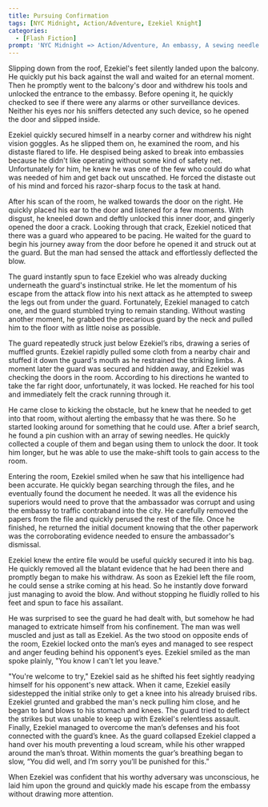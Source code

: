 ```yaml
---
title: Pursuing Confirmation
tags: [NYC Midnight, Action/Adventure, Ezekiel Knight]
categories:
  - [Flash Fiction]
prompt: 'NYC Midnight => Action/Adventure, An embassy, A sewing needle'
---
```

Slipping down from the roof, Ezekiel's feet silently landed upon the balcony. He quickly put his back against the wall and waited for an eternal moment. Then he promptly went to the balcony's door and withdrew his tools and unlocked the entrance to the embassy. Before opening it, he quickly checked to see if there were any alarms or other surveillance devices. Neither his eyes nor his sniffers detected any such device, so he opened the door and slipped inside. 
 
Ezekiel quickly secured himself in a nearby corner and withdrew his night vision goggles. As he slipped them on, he examined the room, and his distaste flared to life.  He despised being asked to break into embassies because he didn't like operating without some kind of safety net. Unfortunately for him, he knew he was one of the few who could do what was needed of him and get back out unscathed.<!-- more --> He forced the distaste out of his mind and forced his razor-sharp focus to the task at hand.
 
After his scan of the room, he walked towards the door on the right. He quickly placed his ear to the door and listened for a few moments. With disgust, he kneeled down and deftly unlocked this inner door, and gingerly opened the door a crack. Looking through that crack, Ezekiel noticed that there was a guard who appeared to be pacing. He waited for the guard to begin his journey away from the door before he opened it and struck out at the guard. But the man had sensed the attack and effortlessly deflected the blow.
 
The guard instantly spun to face Ezekiel who was already ducking underneath the guard's instinctual strike.  He let the momentum of his escape from the attack flow into his next attack as he attempted to sweep the legs out from under the guard.  Fortunately, Ezekiel managed to catch one, and the guard stumbled trying to remain standing.  Without wasting another moment, he grabbed the precarious guard by the neck and pulled him to the floor with as little noise as possible.
 
The guard repeatedly struck just below Ezekiel’s ribs, drawing a series of muffled grunts. Ezekiel rapidly pulled some cloth from a nearby chair and stuffed it down the guard's mouth as he restrained the striking limbs.  A moment later the guard was secured and hidden away, and Ezekiel was checking the doors in the room. According to his directions he wanted to take the far right door, unfortunately, it was locked. He reached for his tool and immediately felt the crack running through it.
 
He came close to kicking the obstacle, but he knew that he needed to get into that room, without alerting the embassy that he was there.  So he started looking around for something that he could use.  After a brief search, he found a pin cushion with an array of sewing needles.  He quickly collected a couple of them and began using them to unlock the door.  It took him longer, but he was able to use the make-shift tools to gain access to the room.
 
Entering the room, Ezekiel smiled when he saw that his intelligence had been accurate. He quickly began searching through the files, and he eventually found the document he needed. It was all the evidence his superiors would need to prove that the ambassador was corrupt and using the embassy to traffic contraband into the city. He carefully removed the papers from the file and quickly perused the rest of the file.  Once he finished, he returned the initial document knowing that the other paperwork was the corroborating evidence needed to ensure the ambassador's dismissal.
 
Ezekiel knew the entire file would be useful quickly secured it into his bag.  He quickly removed all the blatant evidence that he had been there and promptly began to make his withdraw.  As soon as Ezekiel left the file room, he could sense a strike coming at his head.  So he instantly dove forward just managing to avoid the blow.  And without stopping he fluidly rolled to his feet and spun to face his assailant.

He was surprised to see the guard he had dealt with, but somehow he had managed to extricate himself from his confinement.  The man was well muscled and just as tall as Ezekiel.  As the two stood on opposite ends of the room, Ezekiel locked onto the man’s eyes and managed to see respect and anger feuding behind his opponent’s eyes.  Ezekiel smiled as the man spoke plainly, "You know I can't let you leave."

"You're welcome to try," Ezekiel said as he shifted his feet sightly readying himself for his opponent's new attack.  When it came, Ezekiel easily sidestepped the initial strike only to get a knee into his already bruised ribs.  Ezekiel grunted and grabbed the man's neck pulling him close, and he began to land blows to his stomach and knees.  The guard tried to deflect the strikes but was unable to keep up with Ezekiel's relentless assault.  Finally, Ezekiel managed to overcome the man’s defenses and his foot connected with the guard’s knee.  As the guard collapsed Ezekiel clapped a hand over his mouth preventing a loud scream, while his other wrapped around the man’s throat.  Within moments the guar’s breathing began to slow, “You did well, and I’m sorry you’ll be punished for this.”

When Ezekiel was confident that his worthy adversary was unconscious, he laid him upon the ground and quickly made his escape from the embassy without drawing more attention.